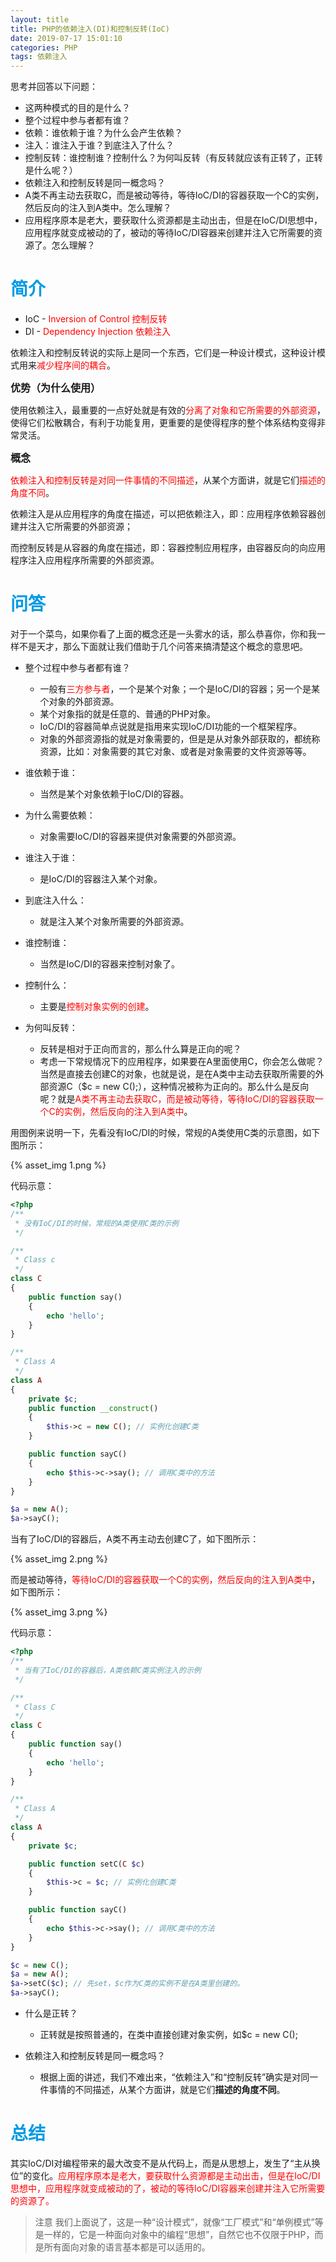 ```yaml
---
layout: title
title: PHP的依赖注入(DI)和控制反转(IoC)
date: 2019-07-17 15:01:10
categories: PHP
tags: 依赖注入
---
```

思考并回答以下问题：
* 这两种模式的目的是什么？
* 整个过程中参与者都有谁？
* 依赖：谁依赖于谁？为什么会产生依赖？
* 注入：谁注入于谁？到底注入了什么？
* 控制反转：谁控制谁？控制什么？为何叫反转（有反转就应该有正转了，正转是什么呢？）
* 依赖注入和控制反转是同一概念吗？
* A类不再主动去获取C，而是被动等待，等待IoC/DI的容器获取一个C的实例，然后反向的注入到A类中。怎么理解？
* 应用程序原本是老大，要获取什么资源都是主动出击，但是在IoC/DI思想中，应用程序就变成被动的了，被动的等待IoC/DI容器来创建并注入它所需要的资源了。怎么理解？

<!--more-->

# <span style="color:#039BE5;">简介</span>

* IoC - <span style="color:red">Inversion of Control  控制反转</span>
* DI  - <span style="color:red">Dependency Injection  依赖注入</span>

依赖注入和控制反转说的实际上是同一个东西，它们是一种设计模式，这种设计模式用来<span style="color:red">减少程序间的耦合</span>。

<font size=3>**优势（为什么使用）**</font>

使用依赖注入，最重要的一点好处就是有效的<span style="color:red">分离了对象和它所需要的外部资源</span>，使得它们松散耦合，有利于功能复用，更重要的是使得程序的整个体系结构变得非常灵活。

<font size=3>**概念**</font>

<span style="color:red">依赖注入和控制反转是对同一件事情的不同描述</span>，从某个方面讲，就是它们<span style="color:red">描述的角度不同</span>。

依赖注入是从应用程序的角度在描述，可以把依赖注入，即：应用程序依赖容器创建并注入它所需要的外部资源；

而控制反转是从容器的角度在描述，即：容器控制应用程序，由容器反向的向应用程序注入应用程序所需要的外部资源。

# <span style="color:#039BE5;">问答</span>

对于一个菜鸟，如果你看了上面的概念还是一头雾水的话，那么恭喜你，你和我一样不是天才，那么下面就让我们借助于几个问答来搞清楚这个概念的意思吧。

* 整个过程中参与者都有谁？

    * 一般有<span style="color:red">三方参与者</span>，一个是某个对象；一个是IoC/DI的容器；另一个是某个对象的外部资源。
    * 某个对象指的就是任意的、普通的PHP对象。
    * IoC/DI的容器简单点说就是指用来实现IoC/DI功能的一个框架程序。
    * 对象的外部资源指的就是对象需要的，但是是从对象外部获取的，都统称资源，比如：对象需要的其它对象、或者是对象需要的文件资源等等。


* 谁依赖于谁：

    * 当然是某个对象依赖于IoC/DI的容器。


* 为什么需要依赖：

    * 对象需要IoC/DI的容器来提供对象需要的外部资源。


* 谁注入于谁：

    * 是IoC/DI的容器注入某个对象。


* 到底注入什么：

    * 就是注入某个对象所需要的外部资源。


* 谁控制谁：

    * 当然是IoC/DI的容器来控制对象了。


* 控制什么：

    * 主要是<span style="color:red">控制对象实例的创建</span>。


* 为何叫反转：

    * 反转是相对于正向而言的，那么什么算是正向的呢？
    * 考虑一下常规情况下的应用程序，如果要在A里面使用C，你会怎么做呢？当然是直接去创建C的对象，也就是说，是在A类中主动去获取所需要的外部资源C（$c = new C();），这种情况被称为正向的。那么什么是反向呢？就是<span style="color:red">A类不再主动去获取C，而是被动等待，等待IoC/DI的容器获取一个C的实例，然后反向的注入到A类中</span>。

用图例来说明一下，先看没有IoC/DI的时候，常规的A类使用C类的示意图，如下图所示：

{% asset_img 1.png %}

代码示意：
```php
<?php
/**
 * 没有IoC/DI的时候，常规的A类使用C类的示例
 */

/**
 * Class c
 */
class C
{
    public function say()
    {
        echo 'hello';
    }
}

/**
 * Class A
 */
class A
{
    private $c;
    public function __construct()
    {
        $this->c = new C(); // 实例化创建C类
    }

    public function sayC()
    {
        echo $this->c->say(); // 调用C类中的方法
    }
}

$a = new A();
$a->sayC();
```
当有了IoC/DI的容器后，A类不再主动去创建C了，如下图所示：

{% asset_img 2.png %}

而是被动等待，<span style="color:red">等待IoC/DI的容器获取一个C的实例，然后反向的注入到A类中</span>，如下图所示：

{% asset_img 3.png %}

代码示意：
```php
<?php
/**
 * 当有了IoC/DI的容器后，A类依赖C类实例注入的示例
 */

/**
 * Class C
 */
class C
{
    public function say()
    {
        echo 'hello';
    }
}

/**
 * Class A
 */
class A
{
    private $c;

    public function setC(C $c)
    {
        $this->c = $c; // 实例化创建C类
    }

    public function sayC()
    {
        echo $this->c->say(); // 调用C类中的方法
    }
}

$c = new C();
$a = new A();
$a->setC($c); // 先set，$c作为C类的实例不是在A类里创建的。
$a->sayC();
```
* 什么是正转？

    * 正转就是按照普通的，在类中直接创建对象实例，如$c = new C();


* 依赖注入和控制反转是同一概念吗？

    * 根据上面的讲述，我们不难出来，“依赖注入”和“控制反转”确实是对同一件事情的不同描述，从某个方面讲，就是它们**描述的角度不同**。
  

# <span style="color:#039BE5;">总结</span>

其实IoC/DI对编程带来的最大改变不是从代码上，而是从思想上，发生了“主从换位”的变化。<span style="color:red">应用程序原本是老大，要获取什么资源都是主动出击，但是在IoC/DI思想中，应用程序就变成被动的了，被动的等待IoC/DI容器来创建并注入它所需要的资源了。</span>

> 注意
我们上面说了，这是一种“设计模式”，就像“工厂模式”和“单例模式”等是一样的，它是一种面向对象中的编程“思想”，自然它也不仅限于PHP，而是所有面向对象的语言基本都是可以适用的。